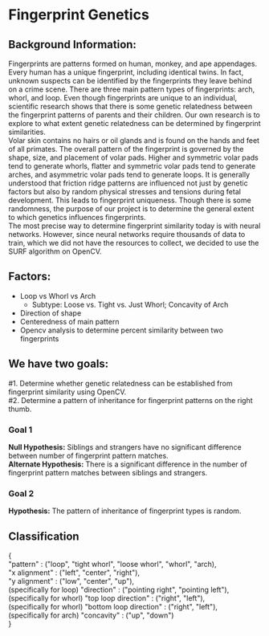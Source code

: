 # Fingerprint Genetics
## Background Information:
Fingerprints are patterns formed on human, monkey, and ape appendages. Every human has a unique fingerprint, including identical twins. In fact, unknown suspects can be identified by the fingerprints they leave behind on a crime scene. There are three main pattern types of fingerprints: arch, whorl, and loop. Even though fingerprints are unique to an individual, scientific research shows that there is some genetic relatedness between the fingerprint patterns of parents and their children. Our own research is to explore to what extent genetic relatedness can be determined by fingerprint similarities.
</br> Volar skin contains no hairs or oil glands and is found on the hands and feet of all primates. The overall pattern of the fingerprint is governed by the shape, size, and placement of volar pads. Higher and symmetric volar pads tend to generate whorls, flatter and symmetric volar pads tend to generate arches, and asymmetric volar pads tend to generate loops. It is generally understood that friction ridge patterns are influenced not just by genetic factors but also by random physical stresses and tensions during fetal development. This leads to fingerprint uniqueness. Though there is some randomness, the purpose of our project is to determine the general extent to which genetics influences fingerprints.
</br> The most precise way to determine fingerprint similarity today is with neural networks. However, since neural networks require thousands of data to train, which we did not have the resources to collect, we decided to use the SURF algorithm on OpenCV.
## Factors: 
* Loop vs Whorl vs Arch
  * Subtype: Loose vs. Tight vs. Just Whorl; Concavity of Arch
* Direction of shape
* Centeredness of main pattern
* Opencv analysis to determine percent similarity between two fingerprints
## We have two goals: 
#1. Determine whether genetic relatedness can be established from fingerprint similarity using OpenCV. </br>
#2. Determine a pattern of inheritance for fingerprint patterns on the right thumb.
### Goal 1
**Null Hypothesis:** Siblings and strangers have no significant difference between number of fingerprint pattern matches. </br>
**Alternate Hypothesis:** There is a significant difference in the number of fingerprint pattern matches between siblings and strangers. 
### Goal 2
**Hypothesis:** The pattern of inheritance of fingerprint types is random.
## Classification
{ </br>
    "pattern" : ("loop", "tight whorl", "loose whorl", "whorl", "arch), </br>
    "x alignment" : ("left", "center", "right"), </br>
    "y alignment" : ("low", "center", "up"), </br> 
    (specifically for loop) "direction" : ("pointing right", "pointing left"), </br>
    (specifically for whorl) "top loop direction" : ("right", "left"), </br>
    (specifically for whorl) "bottom loop direction" : ("right", "left"), </br>
    (specifically for arch) "concavity" : ("up", "down") 
</br> }
